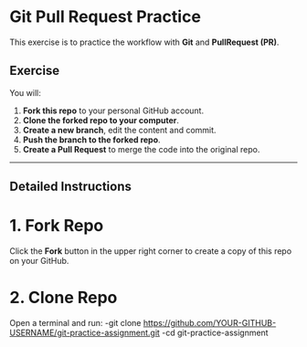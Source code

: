 # Git Pull Request Practice  
This exercise is to practice the workflow with **Git** and **PullRequest (PR)**.

## Exercise 
You will:
1. **Fork this repo** to your personal GitHub account. 
2. **Clone the forked repo to your computer**. 
3. **Create a new branch**, edit the content and commit. 
4. **Push the branch to the forked repo**. 
5. **Create a Pull Request** to merge the code into the original repo.
---

## Detailed Instructions 

#  1. Fork Repo 
Click the **Fork** button in the upper right corner to create a copy of this repo on your GitHub. 

# 2. Clone Repo 
Open a terminal and run: 
-git clone https://github.com/YOUR-GITHUB-USERNAME/git-practice-assignment.git
-cd git-practice-assignment
